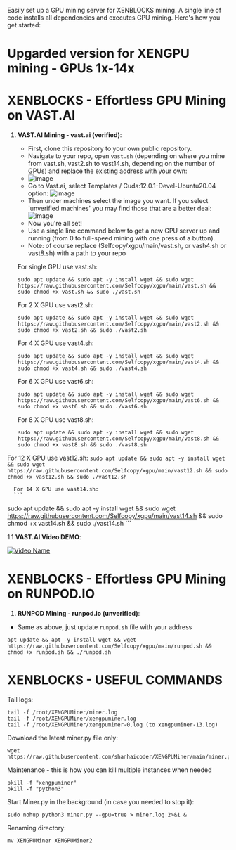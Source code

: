 Easily set up a GPU mining server for XENBLOCKS mining. A single line of code installs all dependencies and executes GPU mining. Here's how you get started:

# Upgarded version for XENGPU mining - GPUs 1x-14x
# XENBLOCKS - Effortless GPU Mining on VAST.AI
1. **VAST.AI Mining - vast.ai (verified)**:
   - First, clone this repository to your own public repository.
   - Navigate to your repo, open `vast.sh` (depending on where you mine from vast.sh, vast2.sh to vast14.sh, depending on the number of GPUs) and replace the existing address with your own:
   - ![image](https://github.com/JozefJarosciak/xgpu/assets/3492464/5ddc43df-4e40-44b9-9aa9-4584e2e1b724)
   - Go to Vast.ai, select Templates / Cuda:12.0.1-Devel-Ubuntu20.04 option:
      ![image](https://github.com/JozefJarosciak/xgpu/assets/3492464/cf8fb6fa-3747-4777-aafc-5d025f4f12ce)
   - Then under machines select the image you want. If you select 'unverified machines' you may find those that are a better deal:
      ![image](https://github.com/JozefJarosciak/xgpu/assets/3492464/1d7a937c-8f64-453b-8ff1-b8b169f427df)
   - Now you're all set!
   - Use a single line command below to get a new GPU server up and running (from 0 to full-speed mining with one press of a button).
   - Note: of course replace (Selfcopy/xgpu/main/vast.sh, or vash4.sh or vast8.sh) with a path to your repo
     
   For single GPU use vast.sh:
      ```
   sudo apt update && sudo apt -y install wget && sudo wget https://raw.githubusercontent.com/Selfcopy/xgpu/main/vast.sh && sudo chmod +x vast.sh && sudo ./vast.sh
      ```


   For 2 X GPU use vast2.sh:
      ```
   sudo apt update && sudo apt -y install wget && sudo wget https://raw.githubusercontent.com/Selfcopy/xgpu/main/vast2.sh && sudo chmod +x vast2.sh && sudo ./vast2.sh
      ```


   For 4 X GPU use vast4.sh:
      ```
   sudo apt update && sudo apt -y install wget && sudo wget https://raw.githubusercontent.com/Selfcopy/xgpu/main/vast4.sh && sudo chmod +x vast4.sh && sudo ./vast4.sh
      ```

      
   For 6 X GPU use vast6.sh:
      ```
   sudo apt update && sudo apt -y install wget && sudo wget https://raw.githubusercontent.com/Selfcopy/xgpu/main/vast6.sh && sudo chmod +x vast6.sh && sudo ./vast6.sh
      ```

   For 8 X GPU use vast8.sh:
      ```
   sudo apt update && sudo apt -y install wget && sudo wget https://raw.githubusercontent.com/Selfcopy/xgpu/main/vast8.sh && sudo chmod +x vast8.sh && sudo ./vast8.sh
      ```

For 12 X GPU use vast12.sh:
      ```
   sudo apt update && sudo apt -y install wget && sudo wget https://raw.githubusercontent.com/Selfcopy/xgpu/main/vast12.sh && sudo chmod +x vast12.sh && sudo ./vast12.sh
      ```

      For 14 X GPU use vast14.sh:
      ```
   sudo apt update && sudo apt -y install wget && sudo wget https://raw.githubusercontent.com/Selfcopy/xgpu/main/vast14.sh && sudo chmod +x vast14.sh && sudo ./vast14.sh
      ```

1.1 **VAST.AI Video DEMO**:
   
[![Video Name](http://img.youtube.com/vi/gCqFkxDgpMQ/0.jpg)](http://www.youtube.com/watch?v=gCqFkxDgpMQ "Video Name")

   
# XENBLOCKS - Effortless GPU Mining on RUNPOD.IO
1. **RUNPOD Mining - runpod.io (unverified)**:
  - Same as above, just update `runpod.sh` file with your address
   ```
   apt update && apt -y install wget && wget https://raw.githubusercontent.com/Selfcopy/xgpu/main/runpod.sh && chmod +x runpod.sh && ./runpod.sh
   ```


# XENBLOCKS - USEFUL COMMANDS 

Tail logs:
```
tail -f /root/XENGPUMiner/miner.log
tail -f /root/XENGPUMiner/xengpuminer.log
tail -f /root/XENGPUMiner/xengpuminer-0.log (to xengpuminer-13.log)
```

Download the latest miner.py file only:
```
wget https://raw.githubusercontent.com/shanhaicoder/XENGPUMiner/main/miner.py
```

Maintenance - this is how you can kill multiple instances when needed
```
pkill -f "xengpuminer"
pkill -f "python3"
```

Start Miner.py in the background (in case you needed to stop it):
```
sudo nohup python3 miner.py --gpu=true > miner.log 2>&1 &
```

Renaming directory:
```
mv XENGPUMiner XENGPUMiner2
```
